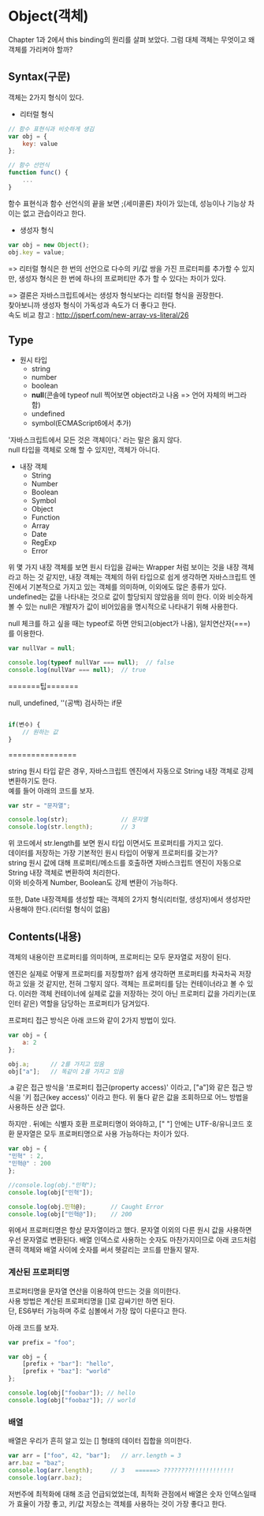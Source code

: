 # Object(객체)
Chapter 1과 2에서 this binding의 원리를 살펴 보았다. 그럼 대체 객체는 무엇이고 왜 객체를 가리켜야 할까?

## Syntax(구문)
객체는 2가지 형식이 있다.
- 리터럴 형식
```js
// 함수 표현식과 비슷하게 생김
var obj = {
    key: value
};
```

```js
// 함수 선언식
function func() {
    ...
}
```
함수 표현식과 함수 선언식의 끝을 보면 ;(세미콜론) 차이가 있는데, 성능이나 기능상 차이는 없고 관습이라고 한다.


- 생성자 형식
```js
var obj = new Object();
obj.key = value;
```
=> 리터럴 형식은 한 번의 선언으로 다수의 키/값 쌍을 가진 프로터피를 추가할 수 있지만,
생성자 형식은 한 번에 하나의 프로퍼티만 추가 할 수 있다는 차이가 있다. 

=> 결론은 자바스크립트에서는 생성자 형식보다는 리터럴 형식을 권장한다.<br>
찾아보니까 생성자 형식이 가독성과 속도가 더 좋다고 한다.<br>
속도 비교 참고 : http://jsperf.com/new-array-vs-literal/26 

## Type
- 원시 타입
    - string
    - number
    - boolean
    - **null**(콘솔에 typeof null 찍어보면 object라고 나옴 => 언어 자체의 버그라 함)
    - undefined
    - symbol(ECMAScript6에서 추가)

'자바스크립트에서 모든 것은 객체이다.' 라는 말은 옳지 않다.<br>
null 타입을 객체로 오해 할 수 있지만, 객체가 아니다. 

- 내장 객체
    - String
    - Number
    - Boolean
    - Symbol
    - Object
    - Function
    - Array
    - Date
    - RegExp
    - Error

위 몇 가지 내장 객체를 보면 원시 타입을 감싸는 Wrapper 처럼 보이는 것을 내장 객체라고 하는 것 같지만,
내장 객체는 객체의 하위 타입으로 쉽게 생각하면 자바스크립트 엔진에서 기본적으로 가지고 있는 객체를 의미하며, 이외에도 많은 종류가 있다.<br>
undefined는 값을 나타내는 것으로 값이 할당되지 않았음을 의미 한다. 이와 비슷하게 볼 수 있는 null은 개발자가 값이 비어있음을 명시적으로 나타내기 위해 사용한다.<br>

null 체크를 하고 싶을 때는 typeof로 하면 안되고(object가 나옴), 일치연산자(===)를 이용한다.
```js
var nullVar = null;

console.log(typeof nullVar === null);  // false
console.log(nullVar === null);  // true
```

=======팁=======

null, undefined, ''(공백) 검사하는 if문
```js

if(변수) {
    // 원하는 값
}

```
===============


string 원시 타입 같은 경우, 자바스크립트 엔진에서 자동으로 String 내장 객체로 강제 변환하기도 한다.<br>
예를 들어 아래의 코드를 보자.
 ```js
var str = "문자열";

console.log(str);               // 문자열
console.log(str.length);        // 3
 ```
위 코드에서 str.length를 보면 원시 타입 이면서도 프로퍼티를 가지고 있다.<br>
데이터를 저장하는 가장 기본적인 원시 타입이 어떻게 프로퍼티를 갖는가?<br>
string 원시 값에 대해 프로퍼티/메소드를 호출하면 자바스크립트 엔진이 자동으로 String 내장 객체로 변환하여 처리한다.<br>
이와 비슷하게 Number, Boolean도 강제 변환이 가능하다.

또한, Date 내장객체를 생성할 때는 객체의 2가지 형식(리터럴, 생성자)에서 생성자만 사용해야 한다.(리터럴 형식이 없음)

## Contents(내용)
객체의 내용이란 프로퍼티를 의미하며, 프로퍼티는 모두 문자열로 저장이 된다.

엔진은 실제로 어떻게 프로퍼티를 저장할까? 쉽게 생각하면 프로퍼티를 차곡차곡 저장하고 있을 것 같지만, 전혀 그렇지 않다.
객체는 프로퍼티를 담는 컨테이너라고 볼 수 있다. 이러한 객체 컨테이너에 실제로 값을 저장하는 것이 아닌 프로퍼티 값을 가리키는(포인터 같은) 역할을 담당하는 프로퍼티가 담겨있다.

프로퍼티 접근 방식은 아래 코드와 같이 2가지 방법이 있다.
```js
var obj = {
    a: 2
};

obj.a;      // 2를 가지고 있음
obj["a"];   // 똑같이 2를 가지고 있음
```

.a 같은 접근 방식을 '프로퍼티 접근(property access)' 이라고, ["a"]와 같은 접근 방식을 '키 접근(key access)' 이라고 한다.
위 둘다 같은 값을 조회하므로 어느 방법을 사용하든 상관 없다.

하지만 . 뒤에는 식별자 호환 프로퍼티명이 와야하고, [" "] 안에는 UTF-8/유니코드 호환 문자열은 모두 프로퍼티명으로 사용 가능하다는 차이가 있다.


```js
var obj = {
"민혁" : 2,
"민혁@" : 200
};

//console.log(obj."민혁");
console.log(obj["민혁"]);

console.log(obj.민혁@);       // Caught Error
console.log(obj["민혁@"]);    // 200
```

위에서 프로퍼티명은 항상 문자열이라고 했다. 문자열 이외의 다른 원시 값을 사용하면 우선 문자열로 변환된다.
배열 인덱스로 사용하는 숫자도 마찬가지이므로 아래 코드처럼 괜히 객체와 배열 사이에 숫자를 써서 헷갈리는 코드를 만들지 말자.


### 계산된 프로퍼티명
프로퍼티명을 문자열 연산을 이용하여 만드는 것을 의미한다.<br>
사용 방법은 계산된 프로퍼티명을 []로 감싸기만 하면 된다.<br>
단, ES6부터 가능하며 주로 심볼에서 가장 많이 다룬다고 한다.<br>

아래 코드를 보자.

```js
var prefix = "foo";

var obj = {
    [prefix + "bar"]: "hello",
    [prefix + "baz"]: "world"
};

console.log(obj["foobar"]); // hello
console.log(obj["foobaz"]); // world
```


### 배열
배열은 우리가 흔히 알고 있는 [] 형태의 데이터 집합을 의미한다.
```js
var arr = ["foo", 42, "bar"];   // arr.length = 3
arr.baz = "baz";
console.log(arr.length);     // 3   ======> ????????!!!!!!!!!!!!
console.log(arr.baz);
```

저번주에 최적화에 대해 조금 언급되었었는데, 최적화 관점에서 배열은 숫자 인덱스일때가 효율이 가장 좋고, 키/값 저장소는 객체를 사용하는 것이 가장 좋다고 한다.

